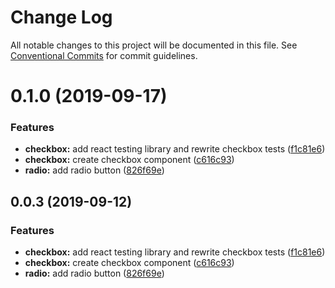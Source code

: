 # Change Log

All notable changes to this project will be documented in this file.
See [Conventional Commits](https://conventionalcommits.org) for commit guidelines.

# 0.1.0 (2019-09-17)


### Features

* **checkbox:** add react testing library and rewrite checkbox tests ([f1c81e6](https://github.com/synerise/ds/commit/f1c81e6))
* **checkbox:** create checkbox component ([c616c93](https://github.com/synerise/ds/commit/c616c93))
* **radio:** add radio button ([826f69e](https://github.com/synerise/ds/commit/826f69e))





## 0.0.3 (2019-09-12)


### Features

* **checkbox:** add react testing library and rewrite checkbox tests ([f1c81e6](https://github.com/synerise/ds/commit/f1c81e6))
* **checkbox:** create checkbox component ([c616c93](https://github.com/synerise/ds/commit/c616c93))
* **radio:** add radio button ([826f69e](https://github.com/synerise/ds/commit/826f69e))
